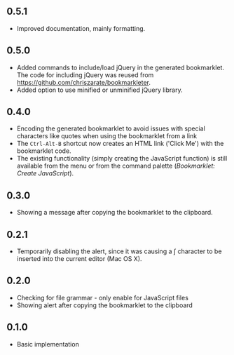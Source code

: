 ## 0.5.1
* Improved documentation, mainly formatting.

## 0.5.0
* Added commands to include/load jQuery in the generated bookmarklet. The code for including jQuery was reused from https://github.com/chriszarate/bookmarkleter.
* Added option to use minified or unminified jQuery library.

## 0.4.0
* Encoding the generated bookmarklet to avoid issues with special characters like quotes when using the bookmarklet from a link
* The `Ctrl-Alt-B` shortcut now creates an HTML link ('Click Me') with the bookmarklet code.
* The existing functionality (simply creating the JavaScript function) is still available from the menu or from the command palette (_Bookmarklet: Create JavaScript_).

## 0.3.0
* Showing a message after copying the bookmarklet to the clipboard.

## 0.2.1
* Temporarily disabling the alert, since it was causing a ∫ character to be inserted into the current editor (Mac OS X).

## 0.2.0
* Checking for file grammar - only enable for JavaScript files
* Showing alert after copying the bookmarklet to the clipboard

## 0.1.0
* Basic implementation
